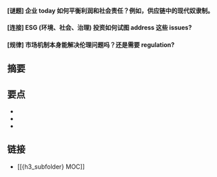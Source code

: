 #### [谜题] 企业 today 如何平衡利润和社会责任？例如，供应链中的现代奴隶制。


#### [连接] ESG (环境、社会、治理) 投资如何试图 address 这些 issues?


#### [规律] 市场机制本身能解决伦理问题吗？还是需要 regulation?


## 摘要


## 要点

- 
- 
- 

## 链接

- [[{h3_subfolder} MOC]]
